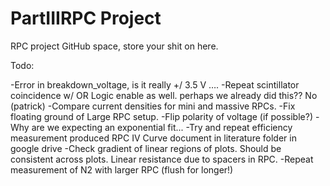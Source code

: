 # PartIIIRPC Project
RPC project GitHub space, store your shit on here.

Todo:

-Error in breakdown_voltage, is it really +/ 3.5 V ….
-Repeat scintillator coincidence w/ OR Logic enable as well. perhaps we already did this?? No (patrick)
-Compare current densities for mini and massive RPCs.
-Fix floating ground of Large RPC setup.
-Flip polarity of voltage (if possible?)
-Why are we expecting an exponential fit...
-Try and repeat efficiency measurement produced RPC IV Curve document in literature folder in google drive
-Check gradient of linear regions of plots. Should be consistent across plots. Linear resistance due to spacers in RPC.
-Repeat measurement of N2 with larger RPC (flush for longer!)
